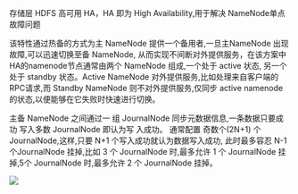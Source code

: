 ﻿存储层 HDFS 高可用 HA，HA 即为 High Availability,用于解决 NameNode单点故障问题

该特性通过热备的方式为主 NameNode 提供一个备用者,一旦主NameNode 出现故障,可以迅速切换至备 NameNode, 从而实现不间断对外提供服务，在该方案中HA的namenode节点通常由两个 NameNode 组成,一个处于 active 状态, 另一个处于 standby 状态。Active NameNode 对外提供服务,比如处理来自客户端的 RPC请求,而 Standby NameNode 则不对外提供服务,仅同步 active namenode 的状态,以便能够在它失败时快速进行切换。


主备 NameNode 之间通过一 组 JournalNode 同步元数据信息,一条数据只要成功 写入多数 JournalNode 即认为写 入成功。 通常配置 奇数个(2N+1) 个JournalNode,这样,只要 N+1 个写入成功就认为数据写入成功, 此时最多容忍 N-1 个JournalNode 挂掉,比如 3 个 JournalNode 时,最多允许 1 个 JournalNode 挂掉,5个 JournalNode 时,最多允许 2 个 JournalNode 挂掉。

![](https://mc.qcloudimg.com/static/img/2d6e738edcabe791089188918c254ab9/HDFS_HA.png)